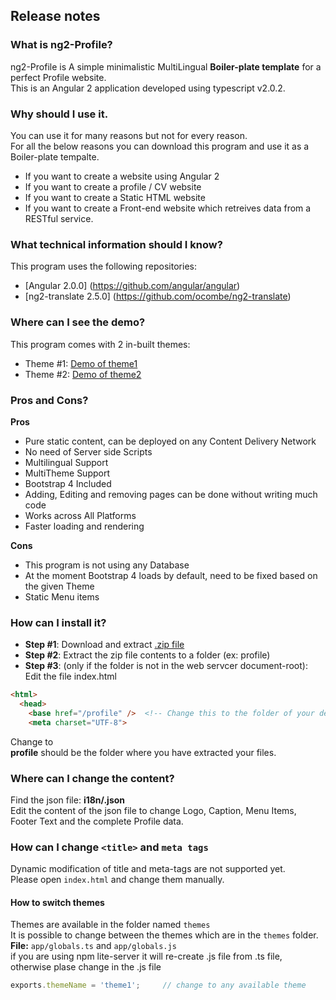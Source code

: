 ## Release notes

### What is ng2-Profile?
ng2-Profile is A simple minimalistic MultiLingual **Boiler-plate template** for a perfect Profile website.  
This is an Angular 2 application developed using typescript v2.0.2.

### Why should I use it.  
You can use it for many reasons but not for every reason.   
For all the below reasons you can download this program and use it as a Boiler-plate tempalte.
- If you want to create a website using Angular 2
- If you want to create a profile / CV website
- If you want to create a Static HTML website
- If you want to create a Front-end website which retreives data from a RESTful service.

### What technical information should I know?
This program uses the following repositories:
- [Angular 2.0.0] (https://github.com/angular/angular)
- [ng2-translate 2.5.0] (https://github.com/ocombe/ng2-translate)

### Where can I see the demo?
This program comes with 2 in-built themes:
- Theme #1: [Demo of theme1](http://ng2-profile.theme1.batchu.org/)   
- Theme #2: [Demo of theme2](http://ng2-profile.theme2.batchu.org/) 

### Pros and Cons?
**Pros**
- Pure static content, can be deployed on any Content Delivery Network
- No need of Server side Scripts
- Multilingual Support 
- MultiTheme Support 
- Bootstrap 4 Included
- Adding, Editing and removing pages can be done without writing much code
- Works across All Platforms
- Faster loading and rendering

**Cons**
- This program is not using any Database
- At the moment Bootstrap 4 loads by default, need to be fixed based on the given Theme
- Static Menu items

### How can I install it?
- **Step #1**: Download and extract [.zip file](https://github.com/ganesh35/ng2-Profile/archive/ng2-Profile1.0.0.zip)  
- **Step #2**: Extract the zip file contents to a folder (ex: profile)
- **Step #3**: (only if the folder is not in the web servcer document-root):  
   Edit the file index.html  
```html
<html>
  <head>
    <base href="/profile" />  <!-- Change this to the folder of your deployment only when it is not on document-root -->
    <meta charset="UTF-8">
```
   Change **<base href="/" />** to **<base href="/profile" />**   
   **profile** should be the folder where you have extracted your files.  
   
### Where can I change the content?
Find the json file: **i18n/<lang>.json**  
Edit the content of the json file to change Logo, Caption, Menu Items, Footer Text and the complete Profile data.

### How can I change  `<title>` and `meta tags`
Dynamic modification of title and meta-tags are not supported yet.   
Please open `index.html` and change them manually.


#### How to switch themes
Themes are available in the folder named `themes`  
It is possible to change between the themes which are in the `themes` folder.
**File:** `app/globals.ts` and `app/globals.js`   
if you are using npm lite-server it will re-create .js file from .ts file, otherwise plase change in the .js file
```javascript
exports.themeName = 'theme1';     // change to any available theme
```

